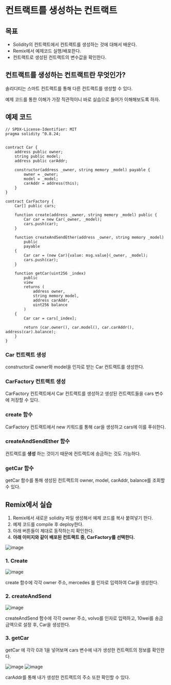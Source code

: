 # 컨트랙트를 생성하는 컨트랙트  

## 목표
- Solidity의 컨트랙트에서 컨트랙트를 생성하는 것에 대해서 배운다.
- Remix에서 예제코드 실행/배포한다.
- 컨트랙트로 생성된 컨트랙트의 변수값을 확인한다.

## 컨트랙트를 생성하는 컨트랙트란 무엇인가?

솔리디티는 스마트 컨트랙트를 통해 다른 컨트랙트를 생성할 수 있다. 

예제 코드를 통한 이해가 가장 직관적이니 바로 실습으로 들어가 이해해보도록 하자. 

## 예제 코드 

```solidity
// SPDX-License-Identifier: MIT
pragma solidity ^0.8.24;


contract Car {
    address public owner;
    string public model;
    address public carAddr;

    constructor(address _owner, string memory _model) payable {
        owner = _owner;
        model = _model;
        carAddr = address(this);
    }
}

contract CarFactory {
    Car[] public cars;

    function create(address _owner, string memory _model) public {
        Car car = new Car(_owner, _model);
        cars.push(car);
    }

    function createAndSendEther(address _owner, string memory _model)
        public
        payable
    {
        Car car = (new Car){value: msg.value}(_owner, _model);
        cars.push(car);
    }

    function getCar(uint256 _index)
        public
        view
        returns (
            address owner,
            string memory model,
            address carAddr,
            uint256 balance
        )
    {
        Car car = cars[_index];

        return (car.owner(), car.model(), car.carAddr(), address(car).balance);
    }
}
```

###  Car 컨트랙트 생성  

constructor로 owner와 model을 인자로 받는 Car 컨트랙트를 생성한다.  

### CarFactory 컨트랙트 생성  

CarFactory 컨트랙트에서 Car 컨트랙트를 생성하고 생성된 컨트랙트들을 cars 변수에 저장할 수 있다.  

### create 함수  

CarFactory 컨트랙트에서 new 키워드를 통해 car을 생성하고 cars에 이를 푸쉬한다.  

### createAndSendEther 함수  

컨트랙트를 **생성** 하는 것이기 때문에 컨트랙트에 송금하는 것도 가능하다.  

### getCar 함수  

getCar 함수를 통해 생성된 컨트랙트의 owner, model, carAddr, balance를 조회할 수 있다. 

## Remix에서 실습

1. Remix에서 새로운 solidity 파일 생성해서 예제 코드를 복사 붙여넣기 한다.
2. 예제 코드를 compile 후 deploy한다.
3. 아래 버튼들이 제대로 동작하는지 확인한다.  
4. **아래 이미지와 같이 배포된 컨트랙트 중, CarFactory를 선택한다.** 

![image](https://github.com/mmingyeomm/solidity_basic_module-/assets/87323564/8f2e8810-a56d-493a-a86a-e77830e40c66)


### 1. Create 

![image](https://github.com/mmingyeomm/solidity_basic_module-/assets/87323564/80bad851-b2e9-4205-87f1-3fe35848563a)

create 함수에 각각 owner 주소, mercedes 를 인자로 입력하여 Car을 생성한다.  

### 2. createAndSend 

![image](https://github.com/mmingyeomm/solidity_basic_module-/assets/87323564/d30d3c83-0145-4fb2-bb62-f2a026306f16)

createAndSend 함수에 각각 owner 주소, volvo를 인자로 입력하고, 10wei를 송금 금액으로 설정 후, Car을 생성한다.

### 3. getCar

getCar 에 각각 0과 1을 넣어보며 cars 변수에 내가 생성한 컨트랙트의 정보를 확인한다. 

![image](https://github.com/mmingyeomm/solidity_basic_module-/assets/87323564/a8d46f20-1d98-474e-baab-9e03f87caf74)
![image](https://github.com/mmingyeomm/solidity_basic_module-/assets/87323564/c1f7762b-b0a3-4d20-af41-d7a0264ae0f5)

carAddr를 통해 내가 생성한 컨트랙트의 주소 또한 확인할 수 있다. 




